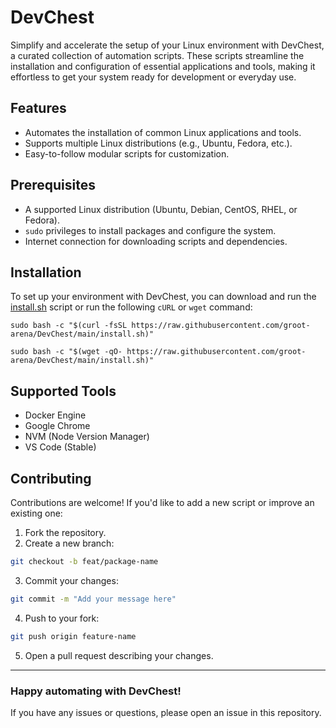 # DevChest

Simplify and accelerate the setup of your Linux environment with DevChest, a curated collection of automation scripts. These scripts streamline the installation and configuration of essential applications and tools, making it effortless to get your system ready for development or everyday use.

## Features

- Automates the installation of common Linux applications and tools.
- Supports multiple Linux distributions (e.g., Ubuntu, Fedora, etc.).
- Easy-to-follow modular scripts for customization.

## Prerequisites

* A supported Linux distribution (Ubuntu, Debian, CentOS, RHEL, or Fedora).
* `sudo` privileges to install packages and configure the system.
* Internet connection for downloading scripts and dependencies.

## Installation

To set up your environment with DevChest, you can download and run the [install.sh](https://raw.githubusercontent.com/groot-arena/DevChest/main/install.sh) script or run the following `cURL` or `wget` command:

```
sudo bash -c "$(curl -fsSL https://raw.githubusercontent.com/groot-arena/DevChest/main/install.sh)"
```
```
sudo bash -c "$(wget -qO- https://raw.githubusercontent.com/groot-arena/DevChest/main/install.sh)"
```

## Supported Tools
* Docker Engine
* Google Chrome
* NVM (Node Version Manager)
* VS Code (Stable)

## Contributing
Contributions are welcome! If you'd like to add a new script or improve an existing one:

1. Fork the repository.
2. Create a new branch:
```bash
git checkout -b feat/package-name
```
3. Commit your changes:
```bash
git commit -m "Add your message here"
```
4. Push to your fork:
```bash
git push origin feature-name
```
5. Open a pull request describing your changes.

---

### Happy automating with DevChest!

If you have any issues or questions, please open an issue in this repository.
